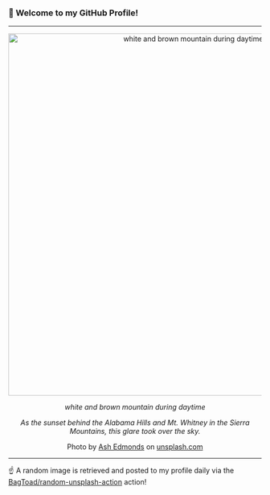 ### 👋 Welcome to my GitHub Profile!

----

<div align="center">
  <img width="720" src="https://images.unsplash.com/photo-1524801912822-e773ce723997?crop=entropy&cs=tinysrgb&fit=max&fm=jpg&ixid=M3w1NTI0OTR8MHwxfHJhbmRvbXx8fHx8fHx8fDE3MzUzNjYyNjl8&ixlib=rb-4.0.3&q=80&w=1080" alt="white and brown mountain during daytime">
  
  <em>white and brown mountain during daytime</em>
  
  <em>As the sunset behind the Alabama Hills and Mt. Whitney in the Sierra Mountains, this glare took over the sky.</em>
  
  Photo by [Ash Edmonds](http://www.instagram.com/ashedmo) on [unsplash.com](https://unsplash.com/)
</div>

----

☝️ A random image is retrieved and posted to my profile daily via the [BagToad/random-unsplash-action](https://github.com/BagToad/random-unsplash-action) action!
